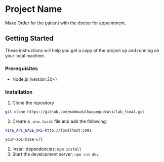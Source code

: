 # Project Name

Make Order for the patient with the doctor for appointment.

## Getting Started

These instructions will help you get a copy of the project up and running on your local machine.

### Prerequisites

- Node.js (version 20+)

### Installation

1. Clone the repository

```bash
git clone https://github.com/mahmudulhaquequdrati/lab_final.git
```

2. Create a `.env.local` file and add the following:

```bash
VITE_API_BASE_URL=http://localhost:5001

your-api-base-url
```

2. Install dependencies: `npm install`
3. Start the development server: `npm run dev`
